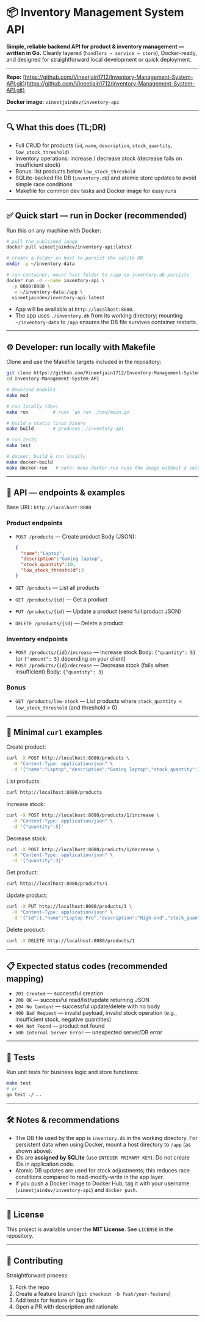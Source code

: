 # 📦 Inventory Management System API

**Simple, reliable backend API for product & inventory management — written in Go.**
Cleanly layered (`handlers → service → store`), Docker-ready, and designed for straightforward local development or quick deployment.

---

**Repo:** [https://github.com/Vineetjain1712/Inventory-Management-System-API.git](https://github.com/Vineetjain1712/Inventory-Management-System-API.git)

**Docker image:** `vineetjaindev/inventory-api`

---

## 🔍 What this does (TL;DR)

* Full CRUD for products (`id`, `name`, `description`, `stock_quantity`, `low_stock_threshold`)
* Inventory operations: increase / decrease stock (decrease fails on insufficient stock)
* Bonus: list products below `low_stock_threshold`
* SQLite-backed file DB (`inventory.db`) and atomic store updates to avoid simple race conditions
* Makefile for common dev tasks and Docker image for easy runs

---

## ✅ Quick start — run in Docker (recommended)

Run this on any machine with Docker:

```bash
# pull the published image
docker pull vineetjaindev/inventory-api:latest

# create a folder on host to persist the sqlite DB
mkdir -p ~/inventory-data

# run container, mount host folder to /app so inventory.db persists
docker run -d --name inventory-api \
  -p 8080:8080 \
  -v ~/inventory-data:/app \
  vineetjaindev/inventory-api:latest
```

* App will be available at `http://localhost:8080`.
* The app uses `./inventory.db` from its working directory; mounting `~/inventory-data` to `/app` ensures the DB file survives container restarts.

---

## ⚙️ Developer: run locally with Makefile

Clone and use the Makefile targets included in the repository:

```bash
git clone https://github.com/Vineetjain1712/Inventory-Management-System-API.git
cd Inventory-Management-System-API

# download modules
make mod

# run locally (dev)
make run         # runs `go run ./cmd/main.go`

# build a static linux binary
make build       # produces ./inventory-api

# run tests
make test

# docker: build & run locally
make docker-build
make docker-run   # note: make docker-run runs the image without a volume; prefer manual docker run with -v for persistence
```

---

## 🔌 API — endpoints & examples

Base URL: `http://localhost:8080`

### Product endpoints

* `POST /products` — Create product
  Body (JSON):

  ```json
  {
    "name":"Laptop",
    "description":"Gaming laptop",
    "stock_quantity":10,
    "low_stock_threshold":3
  }
  ```
* `GET /products` — List all products
* `GET /products/{id}` — Get a product
* `PUT /products/{id}` — Update a product (send full product JSON)
* `DELETE /products/{id}` — Delete a product

### Inventory endpoints

* `POST /products/{id}/increase` — Increase stock
  Body: `{"quantity": 5}` (or `{"amount": 5}` depending on your client)
* `POST /products/{id}/decrease` — Decrease stock (fails when insufficient)
  Body: `{"quantity": 3}`

### Bonus

* `GET /products/low-stock` — List products where `stock_quantity < low_stock_threshold` (and threshold > 0)

---

## 🔁 Minimal `curl` examples

Create product:

```bash
curl -X POST http://localhost:8080/products \
  -H "Content-Type: application/json" \
  -d '{"name":"Laptop","description":"Gaming laptop","stock_quantity":10,"low_stock_threshold":3}'
```

List products:

```bash
curl http://localhost:8080/products
```

Increase stock:

```bash
curl -X POST http://localhost:8080/products/1/increase \
  -H "Content-Type: application/json" \
  -d '{"quantity":5}'
```

Decrease stock:

```bash
curl -X POST http://localhost:8080/products/1/decrease \
  -H "Content-Type: application/json" \
  -d '{"quantity":3}'
```

Get product:

```bash
curl http://localhost:8080/products/1
```

Update product:

```bash
curl -X PUT http://localhost:8080/products/1 \
  -H "Content-Type: application/json" \
  -d '{"id":1,"name":"Laptop Pro","description":"High-end","stock_quantity":15,"low_stock_threshold":4}'
```

Delete product:

```bash
curl -X DELETE http://localhost:8080/products/1
```

---

## 📋 Expected status codes (recommended mapping)

* `201 Created` — successful creation
* `200 OK` — successful read/list/update returning JSON
* `204 No Content` — successful update/delete with no body
* `400 Bad Request` — invalid payload, invalid stock operation (e.g., insufficient stock, negative quantities)
* `404 Not Found` — product not found
* `500 Internal Server Error` — unexpected server/DB error

---

## 🧪 Tests

Run unit tests for business logic and store functions:

```bash
make test
# or
go test ./...
```

---

## 🛠️ Notes & recommendations

* The DB file used by the app is `inventory.db` in the working directory. For persistent data when using Docker, mount a host directory to `/app` (as shown above).
* IDs are **assigned by SQLite** (use `INTEGER PRIMARY KEY`). Do not create IDs in application code.
* Atomic DB updates are used for stock adjustments; this reduces race conditions compared to read-modify-write in the app layer.
* If you push a Docker image to Docker Hub, tag it with your username (`vineetjaindev/inventory-api`) and `docker push`.

---

## 🧾 License

This project is available under the **MIT License**. See `LICENSE` in the repository.

---

## 🤝 Contributing

Straightforward process:

1. Fork the repo
2. Create a feature branch (`git checkout -b feat/your-feature`)
3. Add tests for feature or bug fix
4. Open a PR with description and rationale

---
